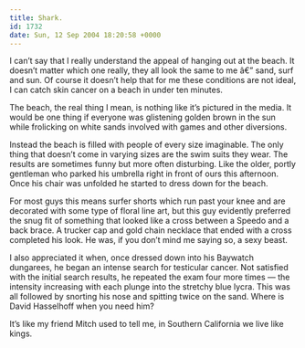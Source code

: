 ```yaml
---
title: Shark.
id: 1732
date: Sun, 12 Sep 2004 18:20:58 +0000
---
```


I can’t say that I really understand the appeal of hanging out at the beach. It doesn’t matter which one really, they all look the same to me â€” sand, surf and sun. Of course it doesn’t help that for me these conditions are not ideal, I can catch skin cancer on a beach in under ten minutes.  

The beach, the real thing I mean, is nothing like it’s pictured in the media. It would be one thing if everyone was glistening golden brown in the sun while frolicking on white sands involved with games and other diversions.  

Instead the beach is filled with people of every size imaginable. The only thing that doesn’t come in varying sizes are the swim suits they wear. The results are sometimes funny but more often disturbing. Like the older, portly gentleman who parked his umbrella right in front of ours this afternoon. Once his chair was unfolded he started to dress down for the beach.  

For most guys this means surfer shorts which run past your knee and are decorated with some type of floral line art, but this guy evidently preferred the snug fit of something that looked like a cross between a Speedo and a back brace. A trucker cap and gold chain necklace that ended with a cross completed his look. He was, if you don’t mind me saying so, a sexy beast.  

I also appreciated it when, once dressed down into his Baywatch dungarees, he began an intense search for testicular cancer. Not satisfied with the initial search results, he repeated the exam four more times — the intensity increasing with each plunge into the stretchy blue lycra. This was all followed by snorting his nose and spitting twice on the sand. Where is David Hasselhoff when you need him?  

It’s like my friend Mitch used to tell me, in Southern California we live like kings.





